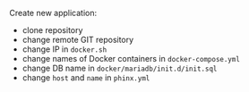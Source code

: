 Create new application:
 - clone repository
 - change remote GIT repository
 - change IP in `docker.sh`
 - change names of Docker containers in `docker-compose.yml`
 - change DB name in `docker/mariadb/init.d/init.sql`
 - change `host` and `name` in `phinx.yml`
